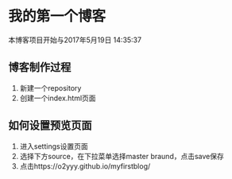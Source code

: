 # 我的第一个博客

本博客项目开始与2017年5月19日 14:35:37

## 博客制作过程
1. 新建一个repository
2. 创建一个index.html页面

## 如何设置预览页面
1. 进入settings设置页面
2. 选择下方source，在下拉菜单选择master braund，点击save保存
3. 点击https://o2yyy.github.io/myfirstblog/
